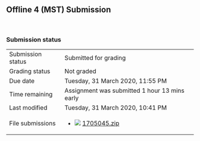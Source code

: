 <h2>Offline 4 (MST) Submission</h2> 

<h3>Submission status</h3><table>
<tbody><tr>
<td>Submission status</td>
<td>Submitted for grading</td>
</tr>
<tr>
<td>Grading status</td>
<td>Not graded</td>
</tr>
<tr>
<td>Due date</td>
<td>Tuesday, 31 March 2020, 11:55 PM</td>
</tr>
<tr>
<td>Time remaining</td>
<td>Assignment was submitted 1 hour 13 mins early</td>
</tr>
<tr>
<td>Last modified</td>
<td>Tuesday, 31 March 2020, 10:41 PM</td>
</tr>
<tr>
<td>File submissions</td>
<td><ul><li><img src="..%5C..%5C..%5CJanuary%202018%5CCSE102%5CiGraphics%20Offline%20Submission%20Link%20Assignment%5Cfile%5Carchive.png" /> <a href="file%5C1705045.zip">1705045.zip</a> 
</li></ul>

</td>
</tr>

</tbody>
</table>



